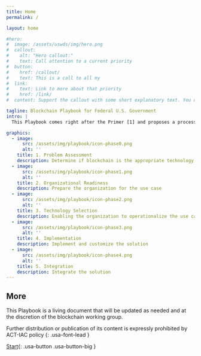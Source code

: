 ```yaml
---
title: Home
permalink: /

layout: home

#hero:
#  image: /assets/uswds/img/hero.png
#  callout:
#    alt: "Hero callout:"
#    text: Call attention to a current priority
#  button:
#    href: /callout/
#    text: This is a call to all my
#  link:
#    text: Link to more about that priority
#    href: /link/
#  content: Support the callout with some short explanatory text. You don't need more than a couple of sentences.

tagline: Blockchain Playbook for Federal U.S. Government
intro: |
  This Playbook comes right after the Primer [1] and proposes a process and a series of phases to support the United States Federal government in its understanding and application of blockchain and distributed ledger technologies for its mission. Each phase contains a set of key activities organized in function areas that go beyond just the technical aspect of blockchain and cover management, people, process and acquisition areas.

graphics:
  - image:
      src: /assets/img/playbook/icon-phase0.png
      alt: ''
    title: 1. Problem Assessment
    description: Determine if blockchain is the appropriate technology to solve my problem
  - image:
      src: /assets/img/playbook/icon-phase1.png
      alt: ''
    title: 2. Organizational Readiness
    description: Prepare the organization for the use case
  - image:
      src: /assets/img/playbook/icon-phase2.png
      alt: ''
    title: 3. Technology Selection
    description: Enabling the organization to operationalize the use case
  - image:
      src: /assets/img/playbook/icon-phase3.png
      alt: ''
    title: 4. Implementation
    description: Implement and customize the solution
  - image:
      src: /assets/img/playbook/icon-phase4.png
      alt: ''
    title: 5. Integration
    description: Integrate the solution
---
```


## More

This Playbook is a living document that will be updated as needed and at the discretion of the blockchain working group.

Further distribution or publication of its content is expressly prohibited by ACT-IAC policy
{: .usa-font-lead }

[Start](/intro/){: .usa-button .usa-button-big }
